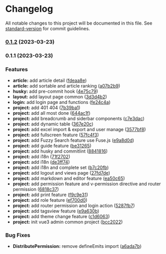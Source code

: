 # Changelog

All notable changes to this project will be documented in this file. See [standard-version](https://github.com/conventional-changelog/standard-version) for commit guidelines.

### [0.1.2](https://github.com/ishareme/vue3-admin-common/compare/v0.1.1...v0.1.2) (2023-03-23)

### 0.1.1 (2023-03-23)


### Features

* **article:** add article detail ([fdeaa8e](https://github.com/ishareme/vue3-admin-common/commit/fdeaa8ea6a5dcfe500113a7ea55d3019f7db4353))
* **article:** add sortable and article ranking ([a07b2b9](https://github.com/ishareme/vue3-admin-common/commit/a07b2b9143319fbea2a7962b1a4e526e5e2246e0))
* **husky:** add pre-commit hook ([4e75c79](https://github.com/ishareme/vue3-admin-common/commit/4e75c79f870e43834b1de1fb7f427ec98c72369a))
* **layout:** add layout page common ([3d3d4b2](https://github.com/ishareme/vue3-admin-common/commit/3d3d4b22f8491c296ffed5157abbeb9372cd42bc))
* **login:** add login page and functions ([fe24c4a](https://github.com/ishareme/vue3-admin-common/commit/fe24c4a963aebbf37e2e4f837a48e085e4f05982))
* **project:** add 401 404 ([7b39ba1](https://github.com/ishareme/vue3-admin-common/commit/7b39ba1a55ac5b562c04a50a77bac10e4730a315))
* **project:** add all most done ([644ac1f](https://github.com/ishareme/vue3-admin-common/commit/644ac1f84edffec8df5c504a536bbbbdb8e71c7e))
* **project:** add breadcrumb and  siderbar components ([c7e3dac](https://github.com/ishareme/vue3-admin-common/commit/c7e3dac58d5159b4daed6f30e071eef33eac506e))
* **project:** add dynamic table ([367e20c](https://github.com/ishareme/vue3-admin-common/commit/367e20c4183d48b10ed49cba55c9cac86a5d9e18))
* **project:** add excel import & export and user manage ([3577bf8](https://github.com/ishareme/vue3-admin-common/commit/3577bf82b04b37998eb7b6711623ca5e36807534))
* **project:** add fullscreen feature ([57fc4f3](https://github.com/ishareme/vue3-admin-common/commit/57fc4f3ee379d5bfafd455db3c7af767cbc66dd5))
* **project:** add Fuzzy Search feature use Fuse.js ([e9a8d0d](https://github.com/ishareme/vue3-admin-common/commit/e9a8d0dc61e2f029f9f4081d30f2049e6a540067))
* **project:** add guide feature ([be31265](https://github.com/ishareme/vue3-admin-common/commit/be3126561aa755b031b461e936dbe0e3a29cc796))
* **project:** add husky and commitlint ([8841816](https://github.com/ishareme/vue3-admin-common/commit/88418166380178845826b2304b839e37105576d6))
* **project:** add i18n ([71f2702](https://github.com/ishareme/vue3-admin-common/commit/71f2702a7d8ba496d7374a5aacbde94040934fb3))
* **project:** add i18n ([de3ff74](https://github.com/ishareme/vue3-admin-common/commit/de3ff74931adcd85c6ab86bf4c1af387cccbb412))
* **project:** add i18n and complete set ([b7c20fb](https://github.com/ishareme/vue3-admin-common/commit/b7c20fb708d8f55839e7c37d0244243a80f08055))
* **project:** add logout and views page ([27fd7de](https://github.com/ishareme/vue3-admin-common/commit/27fd7de06deb15abf9e1ffc76624f3291cb72acc))
* **project:** add markdown and editor feature ([ea50c65](https://github.com/ishareme/vue3-admin-common/commit/ea50c651afaf892ed223031100c400863428f39a))
* **project:** add permission feature and v-permission directive and router permission ([6818c37](https://github.com/ishareme/vue3-admin-common/commit/6818c373e9fd007b14562d5d457df5dcb40f7f50))
* **project:** add print feature ([f9c9e31](https://github.com/ishareme/vue3-admin-common/commit/f9c9e31c021c45b7a77028fd16fd41a126a08f7a))
* **project:** add role feature ([ef700d0](https://github.com/ishareme/vue3-admin-common/commit/ef700d0885ad233a07488ec389120ce2e6177862))
* **project:** add router permission and login action ([5287fb7](https://github.com/ishareme/vue3-admin-common/commit/5287fb7c8c9c65c544a175a8c315876416f5f072))
* **project:** add tagsview feature ([e9a630b](https://github.com/ishareme/vue3-admin-common/commit/e9a630b54e29808e585e6620a310f4265bcc259e))
* **project:** add theme change feature ([c1d6063](https://github.com/ishareme/vue3-admin-common/commit/c1d6063c0f92a2bf8fce8336963ff4d35cb48e8b))
* **project:** init vue3 admin common project ([bcc2022](https://github.com/ishareme/vue3-admin-common/commit/bcc202254c941ed86658904d43d10db5ffc1a235))


### Bug Fixes

* **DistributePermission:** remove defineEmits import ([a6ada7b](https://github.com/ishareme/vue3-admin-common/commit/a6ada7b7e478d8283c56d26e1a0effffeaee8e0a))

